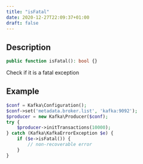 ```yaml
---
title: "isFatal"
date: 2020-12-27T22:09:37+01:00
draft: false
---
```

## Description
```php
public function isFatal(): bool {}
```
Check if it is a fatal exception
## Example
```php
$conf = Kafka\Configuration();
$conf->set('metadata.broker.list', 'kafka:9092');
$producer = new Kafka\Producer($conf);
try {
    $producer->initTransactions(10000);
} catch (Kafka\KafkaErrorException $e) {
    if ($e->isFatal()) {
        // non-recoverable error
    }
}
```